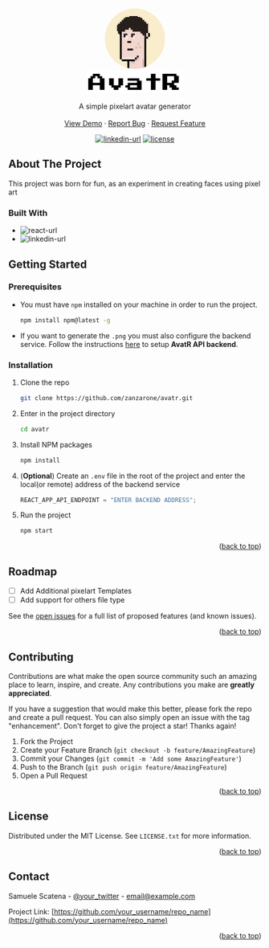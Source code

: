<a name="readme-top"></a>

<!-- PROJECT LOGO -->
<br />
<div align="center">

<div align="center">
  <a href="https://github.com/zanzarone/avatr">
    <img src="images/logo.png" alt="Logo" width="120" height="120" style="border-radius:50%;">
  </a>
</div>
  
<div align="center">
  <a href="https://github.com/zanzarone/avatr">
    <img src="images/logo_name.png" alt="Logo" width="192" height="46">
  </a>
</div>

  <p align="center">
    A simple pixelart avatar generator  
    <br />
    <br />
    <a href="https://avatr.onrender.com/">View Demo</a>
    ·
    <a href="https://github.com/zanzarone/avatr/issues">Report Bug</a>
    ·
    <a href="https://github.com/zanzarone/avatr/issues">Request Feature</a>
  </p>
</div>

<div align="center">

<a href="https://github.com/zanzarone/zanzarone">![linkedin-url](https://img.shields.io/badge/-LinkedIn-black.svg?logo=linkedin&colorB=555)</a>
<a href="#license">![license](https://img.shields.io/badge/License-MIT-blue)</a>

</div>

<!-- ABOUT THE PROJECT -->

## About The Project

This project was born for fun, as an experiment in creating faces using pixel art

<!-- This project is the frontend part of <a href>Avatr API</a> -->

### Built With

- ![react-url](https://img.shields.io/badge/React-20232A?style=for-the-badge&logo=react&logoColor=61DAFB)
- ![linkedin-url](https://img.shields.io/badge/Node.js-43853D?style=for-the-badge&logo=node.js&logoColor=white)

<!-- GETTING STARTED -->

## Getting Started

### Prerequisites

- You must have `npm` installed on your machine in order to run the project.
  ```sh
  npm install npm@latest -g
  ```
- If you want to generate the `.png` you must also configure the backend service. Follow the instructions [here](https://github.com/zanzarone/avatr-api) to setup **AvatR API backend**.

### Installation

1. Clone the repo

   ```sh
   git clone https://github.com/zanzarone/avatr.git
   ```

2. Enter in the project directory
   ```sh
   cd avatr
   ```
3. Install NPM packages
   ```sh
   npm install
   ```
4. (**Optional**) Create an `.env` file in the root of the project and enter the local(or remote) address of the backend service
   ```js
   REACT_APP_API_ENDPOINT = "ENTER BACKEND ADDRESS";
   ```
5. Run the project
   ```sh
   npm start
   ```

<p align="right">(<a href="#readme-top">back to top</a>)</p>

<!-- ROADMAP -->

## Roadmap

- [ ] Add Additional pixelart Templates
- [ ] Add support for others file type

See the [open issues](https://github.com/othneildrew/Best-README-Template/issues) for a full list of proposed features (and known issues).

<p align="right">(<a href="#readme-top">back to top</a>)</p>

<!-- CONTRIBUTING -->

## Contributing

Contributions are what make the open source community such an amazing place to learn, inspire, and create. Any contributions you make are **greatly appreciated**.

If you have a suggestion that would make this better, please fork the repo and create a pull request. You can also simply open an issue with the tag "enhancement".
Don't forget to give the project a star! Thanks again!

1. Fork the Project
2. Create your Feature Branch (`git checkout -b feature/AmazingFeature`)
3. Commit your Changes (`git commit -m 'Add some AmazingFeature'`)
4. Push to the Branch (`git push origin feature/AmazingFeature`)
5. Open a Pull Request

<p align="right">(<a href="#readme-top">back to top</a>)</p>

<!-- LICENSE -->

<a name="license"></a>

## License

Distributed under the MIT License. See `LICENSE.txt` for more information.

<p align="right">(<a href="#readme-top">back to top</a>)</p>

<!-- CONTACT -->

## Contact

Samuele Scatena - [@your_twitter](https://twitter.com/your_username) - email@example.com

Project Link: [https://github.com/your_username/repo_name](https://github.com/your_username/repo_name)

<p align="right">(<a href="#readme-top">back to top</a>)</p>

<!-- [contributors-shield]: https://img.shields.io/github/contributors/othneildrew/Best-README-Template.svg?style=for-the-badge
[contributors-url]: https://github.com/othneildrew/Best-README-Template/graphs/contributors
[forks-shield]: https://img.shields.io/github/forks/othneildrew/Best-README-Template.svg?style=for-the-badge
[forks-url]: https://github.com/othneildrew/Best-README-Template/network/members
[stars-shield]: https://img.shields.io/github/stars/othneildrew/Best-README-Template.svg?style=for-the-badge
[stars-url]: https://github.com/othneildrew/Best-README-Template/stargazers
[issues-shield]: https://img.shields.io/github/issues/othneildrew/Best-README-Template.svg?style=for-the-badge
[issues-url]: https://github.com/othneildrew/Best-README-Template/issues
[license-shield]: https://img.shields.io/github/license/othneildrew/Best-README-Template.svg?style=for-the-badge
[license-url]: https://github.com/othneildrew/Best-README-Template/blob/master/LICENSE.txt
[linkedin-shield]: https://img.shields.io/badge/-LinkedIn-black.svg?logo=linkedin&colorB=555
[linkedin-url]: https://linkedin.com/in/othneildrew
[product-screenshot]: images/screenshot.png
[Next.js]: https://img.shields.io/badge/next.js-000000?style=for-the-badge&logo=nextdotjs&logoColor=white
[Next-url]: https://nextjs.org/
[React.js]: https://img.shields.io/badge/React-20232A?style=for-the-badge&logo=react&logoColor=61DAFB
[React-url]: https://reactjs.org/
[Vue.js]: https://img.shields.io/badge/Vue.js-35495E?style=for-the-badge&logo=vuedotjs&logoColor=4FC08D
[Vue-url]: https://vuejs.org/
[Angular.io]: https://img.shields.io/badge/Angular-DD0031?style=for-the-badge&logo=angular&logoColor=white
[Angular-url]: https://angular.io/
[Svelte.dev]: https://img.shields.io/badge/Svelte-4A4A55?style=for-the-badge&logo=svelte&logoColor=FF3E00
[Svelte-url]: https://svelte.dev/
[Laravel.com]: https://img.shields.io/badge/Laravel-FF2D20?style=for-the-badge&logo=laravel&logoColor=white
[Laravel-url]: https://laravel.com
[Bootstrap.com]: https://img.shields.io/badge/Bootstrap-563D7C?style=for-the-badge&logo=bootstrap&logoColor=white
[Bootstrap-url]: https://getbootstrap.com
[JQuery.com]: https://img.shields.io/badge/jQuery-0769AD?style=for-the-badge&logo=jquery&logoColor=white
[JQuery-url]: https://jquery.com -->
